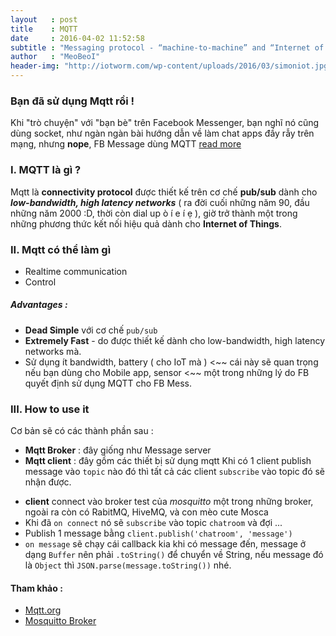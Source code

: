 ```yaml
---
layout   : post
title    : MQTT
date     : 2016-04-02 11:52:58
subtitle : "Messaging protocol - “machine-to-machine” and “Internet of Things” world 👍 this."
author   : "MeoBeoI"
header-img: "http://iotworm.com/wp-content/uploads/2016/03/simoniot.jpg"
---
```


### Bạn đã sử dụng Mqtt rồi !
Khi "trò chuyện" với "bạn bè" trên Facebook Messenger, bạn nghĩ nó cũng dùng socket, như ngàn ngàn bài hướng dẫn về làm chat apps đầy rẫy trên mạng, nhưng **nope**, FB Message dùng MQTT [read more](https://www.facebook.com/notes/facebook-engineering/building-facebook-messenger/10150259350998920/)

### I. MQTT là gì ?
Mqtt là **connectivity protocol** được thiết kế trên cơ chế **pub/sub** dành cho <strong><em>low-bandwidth, high latency networks</em></strong> ( ra đời cuối những năm 90, đầu những năm 2000 :D, thời còn dial up ò í e í ẹ ), giờ trở thành một trong những phương thức kết nối hiệu quả dành cho **Internet of Things**.

### II. Mqtt có thể làm gì
+ Realtime communication
+ Control

##### Advantages :
+ **Dead Simple** với cơ chế `pub/sub`
+ **Extremely Fast** - do được thiết kế dành cho low-bandwidth, high latency networks mà.
+ Sử dụng ít bandwidth, battery ( cho IoT mà ) <~~ cái này sẽ quan trọng nếu bạn dùng cho Mobile app, sensor <~~ một trong những lý do FB quyết định sử dụng MQTT cho FB Mess.

### III. How to use it
Cơ bản sẽ có các thành phần sau :
+ **Mqtt Broker** : đây giống như Message server
+ **Mqtt client** : đây gồm các thiết bị sử dụng mqtt
Khi có 1 client publish message vào `topic` nào đó thì tất cả các client `subscribe` vào topic đó sẽ nhận được.

<script src="https://gist.github.com/MeoBeoI/60b9fbbdb5e3ad2f6567.js"></script>

- **client** connect vào broker test của *mosquitto* một trong những broker, ngoài ra còn có RabitMQ, HiveMQ, và con mèo cute Mosca
- Khi đã `on connect` nó sẽ `subscribe` vào topic `chatroom` và đợi ...
- Publish 1 message bằng `client.publish('chatroom', 'message')`
- `on message` sẽ chạy cái callback kia khi có message đến, message ở dạng `Buffer` nên phải `.toString()` để chuyển về String, nếu message đó là `Object` thì `JSON.parse(message.toString())` nhé.

#### Tham khảo :
+ [Mqtt.org](http://mqtt.org)
+ [Mosquitto Broker](http://mosquitto.org)
